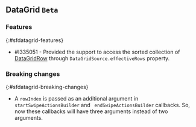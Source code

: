## DataGrid `Beta`

### Features
{:#sfdatagrid-features}

* \#I335051 - Provided the support to access the sorted collection of [DataGridRow](https://pub.dev/documentation/syncfusion_flutter_datagrid/latest/datagrid/DataGridRow-class.html) through `DataGridSource.effectiveRows` property.

### Breaking changes
{:#sfdatagrid-breaking-changes}

* A `rowIndex` is passed as an additional argument in `startSwipeActionsBuilder` and ` endSwipeActionsBuilder` callbacks. So, now these callbacks will have three arguments instead of two arguments.